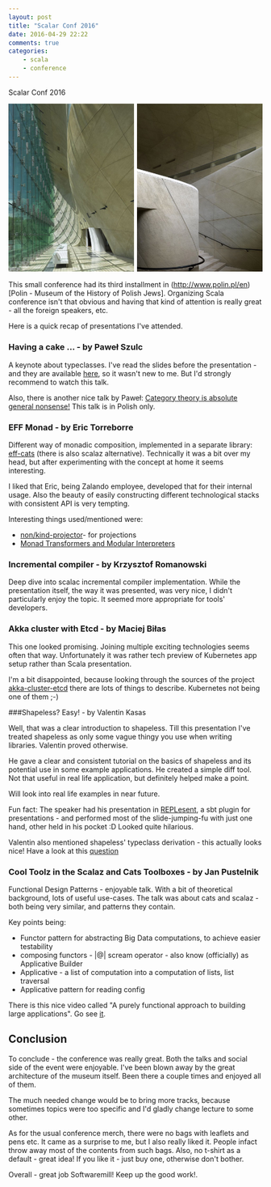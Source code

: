 ```yaml
---
layout: post
title: "Scalar Conf 2016"
date: 2016-04-29 22:22
comments: true
categories: 
    - scala
    - conference
---
```


Scalar Conf 2016

![Polin museum - interior](/assets/POLIN-Museum-of-the-History-of-Polish-Jews-int02.jpg)

This small conference had its third installment in (http://www.polin.pl/en)[Polin - Museum of the History of Polish Jews]. Organizing Scala conference isn't that obvious and having that kind of attention is really great - all the foreign speakers, etc. 

Here is a quick recap of presentations I've attended.
<!-- more -->

### Having a cake ... - by Paweł Szulc

A keynote about typeclasses. I've read the slides before the presentation  -and they are available [here](http://www.slideshare.net/paulszulc/introduction-to-type-classes-in-30-min), so it wasn't new to me. But I'd strongly recommend to watch this talk.

Also, there is another nice talk by Paweł: [ Category theory is absolute general nonsense!](https://www.youtube.com/watch?v=ENtdZ9MBo5Y) This talk is in Polish only.

### EFF Monad - by Eric Torreborre

Different way of monadic composition, implemented in a separate library: [eff-cats](https://github.com/atnos-org/eff-cats) (there is also scalaz alternative). Technically it was a bit over my head, but after experimenting with the concept at home it seems interesting. 

I liked that Eric, being Zalando employee, developed that for their internal usage. Also the beauty of easily constructing different technological stacks with consistent API is very tempting.

Interesting things used/mentioned were:

- [non/kind-projector](github.com/non/kind-projector)- for projections
- [Monad Transformers and Modular Interpreters](http://haskell.cs.yale.edu/?post_type=publication&p=319) 

### Incremental compiler - by Krzysztof Romanowski

Deep dive into scalac incremental compiler implementation. While the presentation itself, the way it was presented, was very nice, I didn't particularly enjoy the topic. It seemed more appropriate for tools' developers.

### Akka cluster with Etcd - by Maciej Biłas

This one looked promising. Joining multiple exciting technologies seems often that way. Unfortunately it was rather tech preview of Kubernetes app setup rather than Scala presentation. 

I'm a bit disappointed, because looking through the sources of the project [akka-cluster-etcd](https://github.com/rkrzewski/akka-cluster-etcd) there are lots of things to describe. Kubernetes not being one of them ;-)


###Shapeless? Easy! - by Valentin Kasas

Well, that was a clear introduction to shapeless. Till this presentation I've treated shapeless as only some vague thingy you use when writing libraries. Valentin proved otherwise. 

He gave a clear and consistent tutorial on the basics of shapeless and its potential use in some example applications. He created a simple diff tool. Not that useful in real life application, but definitely helped make a point.

Will look into real life examples in near future.

Fun fact: The speaker had his presentation in [REPLesent](https://github.com/marconilanna/REPLesent), a sbt plugin for presentations - and performed most of the slide-jumping-fu with just one hand, other held in his pocket :D Looked quite hilarious.

Valentin also mentioned shapeless' typeclass derivation - this actually looks nice! Have a look at this [question](https://meta.plasm.us/posts/2015/11/08/type-classes-and-generic-derivation/)

### Cool Toolz in the Scalaz and Cats Toolboxes - by Jan Pustelnik

Functional Design Patterns - enjoyable talk. With a bit of theoretical background, lots of useful use-cases. The talk was about cats and scalaz - both being very similar, and patterns they contain.

Key points being:

- Functor pattern for abstracting Big Data computations, to achieve easier testability 
- composing functors - |@| scream operator - also know (officially) as Applicative Builder
- Applicative  - a list of computation into a computation of lists, list traversal
- Applicative pattern for reading config

There is this nice video called "A purely functional approach to building large applications". Go see [it](https://www.youtube.com/watch?v=dS3IlDBDlvo).

## Conclusion

To conclude - the conference was really great. Both the talks and social side of the event were enjoyable. I've been blown away by the great architecture of the museum itself. Been there a couple times and enjoyed all of them.

The much needed change would be to bring more tracks, because sometimes topics were too specific and I'd gladly change lecture to some other. 

As for the usual conference merch, there were no bags with leaflets and pens etc. It came as a surprise to me, but I also really liked it. People infact throw away most of the contents from such bags. Also, no t-shirt as a default - great idea! If you like it - just buy one, otherwise don't bother.

Overall - great job Softwaremill! Keep up the good work!.
